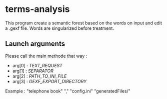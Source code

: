 # terms-analysis
This program create a semantic forest based on the words on input and edit a .gexf file. Words are singularized before treatment.

## Launch arguments
Please call the main methode that way :
- arg[0] : *TEXT_REQUEST* 
- arg[1] : *SEPARATOR*
- arg[2] : *PATH_TO_INI_FILE*
- arg[3] : *GEXF_EXPORT_DIRECTORY*

Example : "telephone book" "," "config.ini" "generatedFiles/"